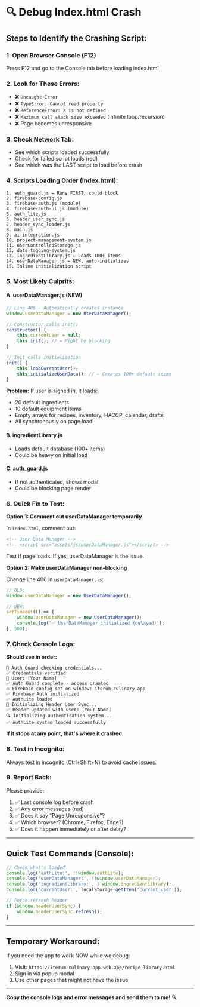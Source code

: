 # 🔍 Debug Index.html Crash

## Steps to Identify the Crashing Script:

### 1. Open Browser Console (F12)
Press F12 and go to the Console tab before loading index.html

### 2. Look for These Errors:
- ❌ `Uncaught Error`
- ❌ `TypeError: Cannot read property`
- ❌ `ReferenceError: X is not defined`
- ❌ `Maximum call stack size exceeded` (infinite loop/recursion)
- ❌ Page becomes unresponsive

### 3. Check Network Tab:
- See which scripts loaded successfully
- Check for failed script loads (red)
- See which was the LAST script to load before crash

### 4. Scripts Loading Order (index.html):
```
1. auth_guard.js ← Runs FIRST, could block
2. firebase-config.js
3. firebase-auth.js (module)
4. firebase-auth-ui.js (module)
5. auth_lite.js
6. header_user_sync.js
7. header_sync_loader.js
8. main.js
9. ai-integration.js
10. project-management-system.js
11. userControlledStorage.js
12. data-tagging-system.js
13. ingredientLibrary.js ← Loads 100+ items
14. userDataManager.js ← NEW, auto-initializes
15. Inline initialization script
```

### 5. Most Likely Culprits:

#### **A. userDataManager.js** (NEW)
```javascript
// Line 406 - Automatically creates instance
window.userDataManager = new UserDataManager();

// Constructor calls init()
constructor() {
    this.currentUser = null;
    this.init(); // ← Might be blocking
}

// Init calls initialization
init() {
    this.loadCurrentUser();
    this.initializeUserData(); // ← Creates 100+ default items
}
```

**Problem:** If user is signed in, it loads:
- 20 default ingredients
- 10 default equipment items
- Empty arrays for recipes, inventory, HACCP, calendar, drafts
- All synchronously on page load!

#### **B. ingredientLibrary.js**
- Loads default database (100+ items)
- Could be heavy on initial load

#### **C. auth_guard.js**
- If not authenticated, shows modal
- Could be blocking page render

### 6. Quick Fix to Test:

**Option 1: Comment out userDataManager temporarily**

In `index.html`, comment out:
```html
<!-- User Data Manager -->
<!-- <script src="assets/js/userDataManager.js"></script> -->
```

Test if page loads. If yes, userDataManager is the issue.

**Option 2: Make userDataManager non-blocking**

Change line 406 in `userDataManager.js`:
```javascript
// OLD:
window.userDataManager = new UserDataManager();

// NEW:
setTimeout(() => {
    window.userDataManager = new UserDataManager();
    console.log('✅ UserDataManager initialized (delayed)');
}, 500);
```

### 7. Check Console Logs:

**Should see in order:**
```
🔐 Auth Guard checking credentials...
✅ Credentials verified
👤 User: [Your Name]
✅ Auth Guard complete - access granted
🔥 Firebase config set on window: iterum-culinary-app
✅ Firebase Auth initialized
✅ AuthLite loaded
🔄 Initializing Header User Sync...
✅ Header updated with user: [Your Name]
🔍 Initializing authentication system...
✅ AuthLite system loaded successfully
```

**If it stops at any point, that's where it crashed.**

### 8. Test in Incognito:

Always test in incognito (Ctrl+Shift+N) to avoid cache issues.

### 9. Report Back:

Please provide:
1. ✅ Last console log before crash
2. ✅ Any error messages (red)
3. ✅ Does it say "Page Unresponsive"?
4. ✅ Which browser? (Chrome, Firefox, Edge?)
5. ✅ Does it happen immediately or after delay?

---

## Quick Test Commands (Console):

```javascript
// Check what's loaded
console.log('authLite:', !!window.authLite);
console.log('userDataManager:', !!window.userDataManager);
console.log('ingredientLibrary:', !!window.ingredientLibrary);
console.log('currentUser:', localStorage.getItem('current_user'));

// Force refresh header
if (window.headerUserSync) {
    window.headerUserSync.refresh();
}
```

---

## Temporary Workaround:

If you need the app to work NOW while we debug:

1. Visit: `https://iterum-culinary-app.web.app/recipe-library.html`
2. Sign in via popup modal
3. Use other pages that might not have the issue

---

**Copy the console logs and error messages and send them to me!** 🔍

